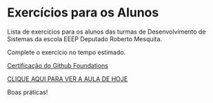 # Exercícios para os Alunos
Lista de exercícios para os alunos das turmas de Desenvolvimento de Sistemas da escola EEEP Deputado Roberto Mesquita.

Complete o exercício no tempo estimado.

<a href="https://www.linkedin.com/company/github-brazil/posts?lipi=urn%3Ali%3Apage%3Ad_flagship3_feed%3Bgx0HwK3EQGeTWfEMuqP5Uw%3D%3D">Certificação do Github Foundations</a>

<a href="https://meet.google.com/sdd-zfyg-axk" target="_blank">CLIQUE AQUI PARA VER A AULA DE HOJE</a>

Boas práticas!
